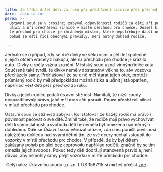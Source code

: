 ```yaml
---
title: Je třeba držet děti za ruku při přecházení silnice přes přechod pro chodce?
date: '2016-02-18'
perex: >-
  Ústavní soud se v prosinci zabýval odpovědností rodičů za děti při pohybu na
  ulici a při přecházení silnice v místě přechodu pro chodce. Dospěl k závěru,
  že přechod pro chodce je chráněným místem, které nepotřebuje další ochrany a
  pokud se děti řídí obecnými pravidly, není nutný dohled rodiče.

---
```



<p class="MsoNormal">Jednalo se o případ, kdy se dvě dívky ve věku osmi a pěti let společně s&nbsp;jejich otcem vracely z&nbsp;nákupu, ale na přechodu pro chodce je srazilo auto.&nbsp; Dívky utrpěly vážná zranění. Městský soud uznal vinným řidiče auta. Současně také tvrdil, že dívky neměly dostatečný věk na to, aby vozovku přecházely samy. Prohlašoval, že se o ně měl starat jejich otec, protože průměrný rodič by měl předpokládat možná rizika a učinit jistá opatření, například vést děti přes přechod za ruku. </p><p class="MsoNormal">Dívky a jejich rodiče podali ústavní stížnost. Namítali, že nižší soudy nespecifikovaly právo, jaké měl otec dětí porušit. Pouze přecházeli silnici v&nbsp;místě přechodu pro chodce. </p><p class="MsoNormal">Ústavní soud se stížností zabýval. Konstatoval, že každý rodič má právo i povinnost pečovat o své dítě. Zmínil také, že rodiče mají právo vychovávat děti k&nbsp;samostatnosti a svoboda dětí by neměla být omezena nadměrným dohledem. Dále se Ústavní soud věnoval otázce, zda otec porušil povinnost náležitého dohledu nad svými dětmi tím, že své dcery nechal vstoupit do vozovky v&nbsp;místě přechodu pro chodce. V&nbsp;případě, že by byl dětem zakázaný pohyb po ulici bez doprovodu například rodičů, značně by se tím omezila jejich svoboda. Pokud tedy děti dodržují stanovená pravidla, není důvod, aby nemohly samy přejít vozovku v místě přechodu pro chodce. </p><p class="MsoNormal">&nbsp;Celý nález Ústavního soudu sp. zn. I. ÚS 1587/15 si můžeš přečíst <a title="Otevření do nového okna" href="http://www.usoud.cz/fileadmin/user_upload/Tiskova_mluvci/Publikovane_nalezy/2016/I._US_1587_15_an.pdf" target="_blank">zde</a>&nbsp;<img alt="" src="typo3/ext/od_linkdesc/icons/external.gif" class="od_linkdesc_icon_external" />.</p>

